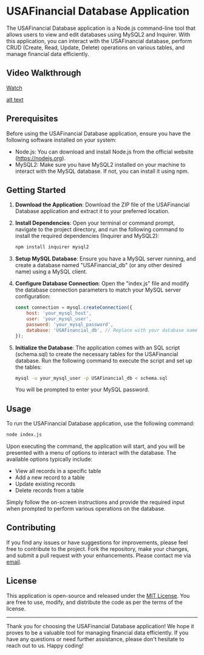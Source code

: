 # USAFinancial Database Application

The USAFinancial Database application is a Node.js command-line tool that allows users to view and edit databases using MySQL2 and Inquirer. With this application, you can interact with the USAFinancial database, perform CRUD (Create, Read, Update, Delete) operations on various tables, and manage financial data efficiently.

## Video Walkthrough
[Watch](https://drive.google.com/file/d/1HUWlp1oZ8_tB9LzvT_StYr-_Le1ww3BC/view)

[alt text](./images/pictureExplaination.png)

## Prerequisites

Before using the USAFinancial Database application, ensure you have the following software installed on your system:

- Node.js: You can download and install Node.js from the official website (https://nodejs.org).
- MySQL2: Make sure you have MySQL2 installed on your machine to interact with the MySQL database. If not, you can install it using npm.

## Getting Started

1. **Download the Application**: Download the ZIP file of the USAFinancial Database application and extract it to your preferred location.

2. **Install Dependencies**: Open your terminal or command prompt, navigate to the project directory, and run the following command to install the required dependencies (Inquirer and MySQL2):

   ```bash
   npm install inquirer mysql2
   ```

3. **Setup MySQL Database**: Ensure you have a MySQL server running, and create a database named "USAFinancial_db" (or any other desired name) using a MySQL client.

4. **Configure Database Connection**: Open the "index.js" file and modify the database connection parameters to match your MySQL server configuration:

   ```javascript
   const connection = mysql.createConnection({
       host: 'your_mysql_host',
       user: 'your_mysql_user',
       password: 'your_mysql_password',
       database: 'USAFinancial_db', // Replace with your database name
   });
   ```

5. **Initialize the Database**: The application comes with an SQL script (schema.sql) to create the necessary tables for the USAFinancial database. Run the following command to execute the script and set up the tables:

   ```bash
   mysql -u your_mysql_user -p USAFinancial_db < schema.sql
   ```

   You will be prompted to enter your MySQL password.

## Usage

To run the USAFinancial Database application, use the following command:

```bash
node index.js
```

Upon executing the command, the application will start, and you will be presented with a menu of options to interact with the database. The available options typically include:

- View all records in a specific table
- Add a new record to a table
- Update existing records
- Delete records from a table

Simply follow the on-screen instructions and provide the required input when prompted to perform various operations on the database.

## Contributing

If you find any issues or have suggestions for improvements, please feel free to contribute to the project. Fork the repository, make your changes, and submit a pull request with your enhancements. Please contact me via [email](mailto:merel.burleigh@gmail.com).

## License

This application is open-source and released under the [MIT License](LICENSE). You are free to use, modify, and distribute the code as per the terms of the license.

---

Thank you for choosing the USAFinancial Database application! We hope it proves to be a valuable tool for managing financial data efficiently. If you have any questions or need further assistance, please don't hesitate to reach out to us. Happy coding!